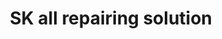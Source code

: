 ---
title: "SK all repairing solution"
url: /karachi/sk-all-repairing-solution/
shop: electronics
---